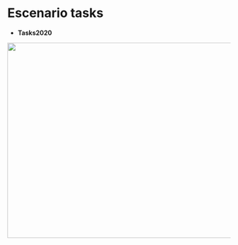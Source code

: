 # Escenario tasks

- **Tasks2020** 
<p align="center">
  <img src="https://github.com/vanttec/vanttec_uv_sim/blob/feature/vtec_u3_sensores/uuv_world/scene.jpeg" width="600" height="440" align="center"/>

</p>
